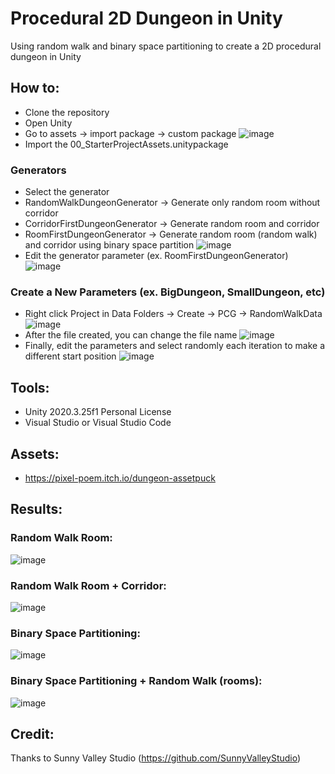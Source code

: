 # Procedural 2D Dungeon in Unity
Using random walk and binary space partitioning to create a 2D procedural dungeon in Unity

## How to:
- Clone the repository
- Open Unity
- Go to assets -> import package -> custom package
![image](https://raw.githubusercontent.com/ammarsufyan/procedural-2d-dungeon-unity/main/Screenshot/ImportPackage.png)
- Import the 00_StarterProjectAssets.unitypackage
### Generators
- Select the generator 
- RandomWalkDungeonGenerator -> Generate only random room without corridor
- CorridorFirstDungeonGenerator -> Generate random room and corridor
- RoomFirstDungeonGenerator -> Generate random room (random walk) and corridor using binary space partition
![image](https://raw.githubusercontent.com/ammarsufyan/procedural-2d-dungeon-unity/main/Screenshot/SelectTheGenerator.png)
- Edit the generator parameter (ex. RoomFirstDungeonGenerator)
![image](https://raw.githubusercontent.com/ammarsufyan/procedural-2d-dungeon-unity/main/Screenshot/EditTheParametersGenerator.png)

### Create a New Parameters (ex. BigDungeon, SmallDungeon, etc)
- Right click Project in Data Folders -> Create -> PCG -> RandomWalkData
![image](https://raw.githubusercontent.com/ammarsufyan/procedural-2d-dungeon-unity/main/Screenshot/CreateParameters.png)
- After the file created, you can change the file name
![image](https://raw.githubusercontent.com/ammarsufyan/procedural-2d-dungeon-unity/main/Screenshot/CreateParameters_3.png)
- Finally, edit the parameters and select randomly each iteration to make a different start position
![image](https://raw.githubusercontent.com/ammarsufyan/procedural-2d-dungeon-unity/main/Screenshot/CreateParameters_2.png)

## Tools:
- Unity 2020.3.25f1 Personal License
- Visual Studio or Visual Studio Code

## Assets:
- https://pixel-poem.itch.io/dungeon-assetpuck

## Results:
### Random Walk Room:
![image](https://raw.githubusercontent.com/ammarsufyan/procedural-2d-dungeon-unity/main/Screenshot/RandomWalk.png)

### Random Walk Room + Corridor:
![image](https://raw.githubusercontent.com/ammarsufyan/procedural-2d-dungeon-unity/main/Screenshot/RandomWalkCorridors.png)

### Binary Space Partitioning:
![image](https://raw.githubusercontent.com/ammarsufyan/procedural-2d-dungeon-unity/main/Screenshot/BinarySpacePartitioning.png)

### Binary Space Partitioning + Random Walk (rooms):
![image](https://raw.githubusercontent.com/ammarsufyan/procedural-2d-dungeon-unity/main/Screenshot/BinarySpacePartitioningAndRandomWalk.png)

## Credit:
Thanks to Sunny Valley Studio (https://github.com/SunnyValleyStudio)
